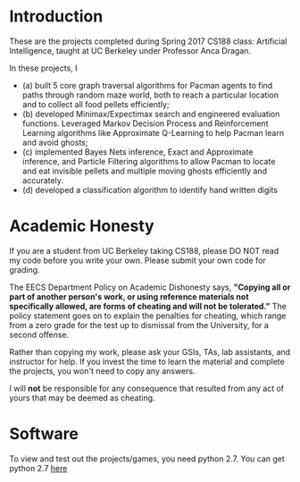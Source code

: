 # Introduction
These are the projects completed during Spring 2017 CS188 class: Artificial Intelligence, taught at UC Berkeley under Professor Anca Dragan.

In these projects, I 

- (a) built 5 core graph traversal algorithms for Pacman agents to find paths through random maze world, both to reach a particular location and to collect all food pellets efficiently; 
- (b) developed Minimax/Expectimax search and engineered evaluation functions. Leveraged Markov Decision Process and Reinforcement Learning algorithms like Approximate Q-Learning to help Pacman learn and avoid ghosts; 
- (c) implemented Bayes Nets inference, Exact and Approximate inference, and Particle Filtering algorithms to allow Pacman to locate and eat invisible pellets and multiple moving ghosts efficiently and accurately.
- (d) developed a classification algorithm to identify hand written digits


# Academic Honesty
If you are a student from UC Berkeley taking CS188, please DO NOT read my code before you write your own.
Please submit your own code for grading.

The EECS Department Policy on Academic Dishonesty says, **"Copying all or part of another person's work, or using reference materials not specifically allowed, are forms of cheating and will not be tolerated."** 
The policy statement goes on to explain the penalties for cheating, which range from a zero grade for the test up to dismissal from the University, for a second offense.

Rather than copying my work, please ask your GSIs, TAs, lab assistants, and instructor for help. If you invest the time to learn the material and complete the projects, you won't need to copy any answers.

I will **not** be responsible for any consequence that resulted from any act of yours that may be deemed as cheating.

# Software
To view and test out the projects/games, you need python 2.7. You can get python 2.7 [here](https://www.python.org/downloads/release/python-2713/)
